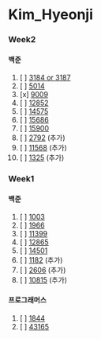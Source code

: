 # Kim_Hyeonji


 
### Week2
#### 백준
1. [ ] [3184 or 3187](https://www.acmicpc.net/problem/3184)
2. [ ] [5014](https://www.acmicpc.net/problem/5014)
3. [x] [9009](https://www.acmicpc.net/problem/9009)
4. [ ] [12852](https://www.acmicpc.net/problem/12852)
5. [ ] [14575](https://www.acmicpc.net/problem/14575)
6. [ ] [15686](https://www.acmicpc.net/problem/15686)
7. [ ] [15900](https://www.acmicpc.net/problem/15900)
8. [ ] [2792](https://www.acmicpc.net/problem/2792) (추가)
9. [ ] [11568](https://www.acmicpc.net/problem/11568) (추가)
10. [ ] [1325](https://www.acmicpc.net/problem/1325) (추가)

### Week1
#### 백준
1. [ ] [1003](https://www.acmicpc.net/problem/1003)
2. [ ] [1966](https://www.acmicpc.net/problem/1966)
3. [ ] [11399](https://www.acmicpc.net/problem/11399)
4. [ ] [12865](https://www.acmicpc.net/problem/12865)
5. [ ] [14501](https://www.acmicpc.net/problem/14501)
6. [ ] [1182](https://www.acmicpc.net/problem/1182) (추가)
7. [ ] [2606](https://www.acmicpc.net/problem/2606) (추가)
8. [ ] [10815](https://www.acmicpc.net/problem/10815) (추가)

#### 프로그래머스
1. [ ] [1844](https://school.programmers.co.kr/learn/courses/30/lessons/1844)
2. [ ] [43165](https://school.programmers.co.kr/learn/courses/30/lessons/43165)
